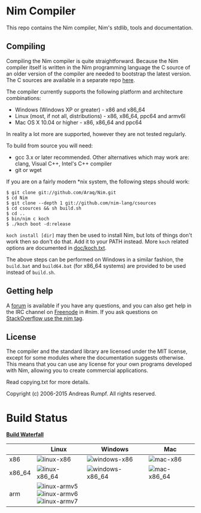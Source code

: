 # Nim Compiler
This repo contains the Nim compiler, Nim's stdlib, tools and
documentation.

## Compiling
Compiling the Nim compiler is quite straightforward. Because
the Nim compiler itself is written in the Nim programming language
the C source of an older version of the compiler are needed to bootstrap the
latest version. The C sources are available in a separate repo [here](http://github.com/nim-lang/csources).

The compiler currently supports the following platform and architecture
combinations:

  * Windows (Windows XP or greater) - x86 and x86_64
  * Linux (most, if not all, distributions) - x86, x86_64, ppc64 and armv6l
  * Mac OS X 10.04 or higher - x86, x86_64 and ppc64

In reality a lot more are supported, however they are not tested regularly.

To build from source you will need:

  * gcc 3.x or later recommended. Other alternatives which may work
    are: clang, Visual C++, Intel's C++ compiler
  * git or wget

If you are on a fairly modern *nix system, the following steps should work:

```
$ git clone git://github.com/Araq/Nim.git
$ cd Nim
$ git clone --depth 1 git://github.com/nim-lang/csources
$ cd csources && sh build.sh
$ cd ..
$ bin/nim c koch
$ ./koch boot -d:release
```

``koch install [dir]`` may then be used to install Nim, but lots of things don't work then so don't do that. Add it to your PATH instead. More ``koch`` related options are documented in
[doc/koch.txt](doc/koch.txt).

The above steps can be performed on Windows in a similar fashion, the
``build.bat`` and ``build64.bat`` (for x86_64 systems) are provided to be used
instead of ``build.sh``.

## Getting help
A [forum](http://forum.nim-lang.org/) is available if you have any
questions, and you can also get help in the IRC channel on
[Freenode](irc://irc.freenode.net/nim) in #nim. If you ask questions on
[StackOverflow use the nim
tag](http://stackoverflow.com/questions/tagged/nim).

## License
The compiler and the standard library are licensed under the MIT license,
except for some modules where the documentation suggests otherwise. This means
that you can use any license for your own programs developed with Nim,
allowing you to create commercial applications.

Read copying.txt for more details.

Copyright (c) 2006-2015 Andreas Rumpf.
All rights reserved.

# Build Status
[**Build Waterfall**][waterfall]

|        | Linux                                                                                                  | Windows                               | Mac                           |
| ------ | -----                                                                                                  | -------                               | ---                           |
| x86    | ![linux-x86][linux-x86-img]                                                                            | ![windows-x86][windows-x86-img]       | ![mac-x86][mac-x86-img]       |
| x86_64 | ![linux-x86_64][linux-x86_64-img]                                                                      | ![windows-x86_64][windows-x86_64-img] | ![mac-x86_64][mac-x86_64-img] |
| arm    | ![linux-armv5][linux-arm5-img]<br/> ![linux-armv6][linux-arm6-img]<br/> ![linux-armv7][linux-arm7-img] |                                       |                               |

[linux-x86-img]:      http://buildbot.nim-lang.org/buildstatusimage?builder=linux-x32-builder
[linux-x86_64-img]:   http://buildbot.nim-lang.org/buildstatusimage?builder=linux-x64-builder
[linux-arm5-img]:     http://buildbot.nim-lang.org/buildstatusimage?builder=linux-arm5-builder
[linux-arm6-img]:     http://buildbot.nim-lang.org/buildstatusimage?builder=linux-arm6-builder
[linux-arm7-img]:     http://buildbot.nim-lang.org/buildstatusimage?builder=linux-arm7-builder

[windows-x86-img]:    http://buildbot.nim-lang.org/buildstatusimage?builder=windows-x32-builder
[windows-x86_64-img]: http://buildbot.nim-lang.org/buildstatusimage?builder=windows-x64-builder

[mac-x86-img]:        http://buildbot.nim-lang.org/buildstatusimage?builder=mac-x32-builder
[mac-x86_64-img]:     http://buildbot.nim-lang.org/buildstatusimage?builder=mac-x64-builder

[waterfall]: http://buildbot.nim-lang.org/waterfall
